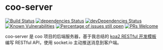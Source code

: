 # coo-server

[![Build Status](https://travis-ci.org/tjx666/coo-server.svg?branch=master)](https://travis-ci.org/tjx666/coo-server) [![dependencies Status](https://david-dm.org/tjx666/coo-server/status.svg)](https://david-dm.org/tjx666/coo-server) [![devDependencies Status](https://david-dm.org/tjx666/coo-server/dev-status.svg)](https://david-dm.org/tjx666/coo-server?type=dev) [![Known Vulnerabilities](https://snyk.io/test/github/tjx666/coo-server/badge.svg?targetFile=package.json)](https://snyk.io/test/github/tjx666/coo-server?targetFile=package.json) [![Percentage of issues still open](https://isitmaintained.com/badge/open/tjx666/coo-server.svg)](http://isitmaintained.com/project/tjx666/coo-server) [![PRs Welcome](https://img.shields.io/badge/PRs-welcome-brightgreen.svg?style=flat)](https://github.com/tjx666/coo-server/pulls)

coo-server 是 coo 项目的后端服务器，基于我总结的 [koa2 RESTful 开发模板](https://github.com/tjx666/koa-restful-boilerplate) 编写 RESTful API，使用 socket.io 主动推送消息到客户端。
